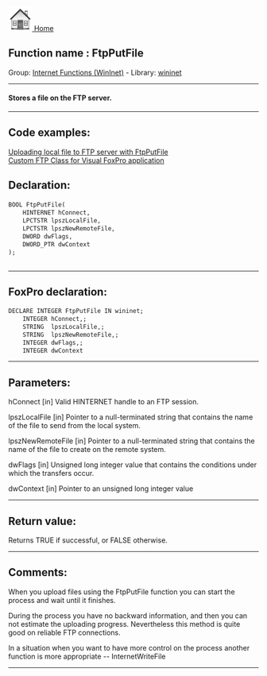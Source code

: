 [<img src="../../images/home.png"> Home ](https://github.com/VFPX/Win32API)  

## Function name : FtpPutFile
Group: [Internet Functions (WinInet)](../../functions_group.md#Internet_Functions_(WinInet))  -  Library: [wininet](../../libraries.md#wininet)  
***  


#### Stores a file on the FTP server.
***  


## Code examples:
[Uploading local file to FTP server with FtpPutFile](../../samples/sample_061.md)  
[Custom FTP Class for Visual FoxPro application](../../samples/sample_344.md)  

## Declaration:
```foxpro  
BOOL FtpPutFile(
    HINTERNET hConnect,
    LPCTSTR lpszLocalFile,
    LPCTSTR lpszNewRemoteFile,
    DWORD dwFlags,
    DWORD_PTR dwContext
);
  
```  
***  


## FoxPro declaration:
```foxpro  
DECLARE INTEGER FtpPutFile IN wininet;
	INTEGER hConnect,;
	STRING  lpszLocalFile,;
	STRING  lpszNewRemoteFile,;
	INTEGER dwFlags,;
	INTEGER dwContext  
```  
***  


## Parameters:
hConnect
[in] Valid HINTERNET handle to an FTP session.

lpszLocalFile
[in] Pointer to a null-terminated string that contains the name of the file to send from the local system.

lpszNewRemoteFile
[in] Pointer to a null-terminated string that contains the name of the file to create on the remote system.

dwFlags
[in] Unsigned long integer value that contains the conditions under which the transfers occur. 

dwContext
[in] Pointer to an unsigned long integer value  
***  


## Return value:
Returns TRUE if successful, or FALSE otherwise.  
***  


## Comments:
When you upload files using the FtpPutFile function you can start the process and wait until it finishes.   
  
During the process you have no backward information, and then you can not estimate the uploading progress. Nevertheless this method is quite good on reliable FTP connections.   
  
In a situation when you want to have more control on the process another function is more appropriate -- InternetWriteFile  
  
***  

